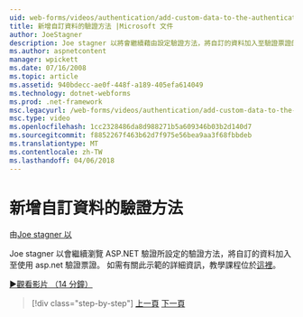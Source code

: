 ```yaml
---
uid: web-forms/videos/authentication/add-custom-data-to-the-authentication-method
title: 新增自訂資料的驗證方法 |Microsoft 文件
author: JoeStagner
description: Joe stagner 以將會繼續藉由設定驗證方法，將自訂的資料加入至驗證票證的 ASP.NET 驗證的瀏覽...
ms.author: aspnetcontent
manager: wpickett
ms.date: 07/16/2008
ms.topic: article
ms.assetid: 940bdecc-ae0f-448f-a189-405efa614049
ms.technology: dotnet-webforms
ms.prod: .net-framework
msc.legacyurl: /web-forms/videos/authentication/add-custom-data-to-the-authentication-method
msc.type: video
ms.openlocfilehash: 1cc2328486da8d988271b5a609346b03b2d140d7
ms.sourcegitcommit: f8852267f463b62d7f975e56bea9aa3f68fbbdeb
ms.translationtype: MT
ms.contentlocale: zh-TW
ms.lasthandoff: 04/06/2018
---
```

<a name="add-custom-data-to-the-authentication-method"></a>新增自訂資料的驗證方法
====================
由[Joe stagner 以](https://github.com/JoeStagner)

Joe stagner 以會繼續瀏覽 ASP.NET 驗證所設定的驗證方法，將自訂的資料加入至使用 asp.net 驗證票證。 如需有關此示範的詳細資訊，教學課程位於[這裡](../../overview/older-versions-security/introduction/forms-authentication-configuration-and-advanced-topics-vb.md)。

[&#9654;觀看影片 （14 分鐘）](https://channel9.msdn.com/Blogs/ASP-NET-Site-Videos/add-custom-data-to-the-authentication-method)

> [!div class="step-by-step"]
> [上一頁](forms-login-custom-key-configuration.md)
> [下一頁](use-custom-principal-objects.md)
